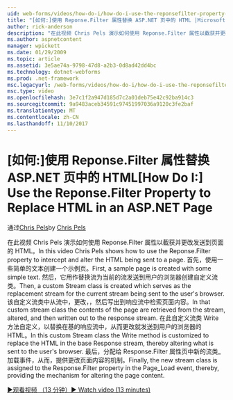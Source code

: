 ```yaml
---
uid: web-forms/videos/how-do-i/how-do-i-use-the-reponsefilter-property-to-replace-html-in-an-aspnet-page
title: "[如何:]使用 Reponse.Filter 属性替换 ASP.NET 页中的 HTML |Microsoft 文档"
author: rick-anderson
description: "在此视频 Chris Pels 演示如何使用 Reponse.Filter 属性以截获并更改发送到页面的 HTML。 首先，示例创建了一个页 w..."
ms.author: aspnetcontent
manager: wpickett
ms.date: 01/29/2009
ms.topic: article
ms.assetid: 3e5ae74a-9798-47d8-a2b3-0d8ad42dd4bc
ms.technology: dotnet-webforms
ms.prod: .net-framework
msc.legacyurl: /web-forms/videos/how-do-i/how-do-i-use-the-reponsefilter-property-to-replace-html-in-an-aspnet-page
msc.type: video
ms.openlocfilehash: 3e7c1f2a947d185d7c2a01deb75e42c92ba914c3
ms.sourcegitcommit: 9a9483aceb34591c97451997036a9120c3fe2baf
ms.translationtype: MT
ms.contentlocale: zh-CN
ms.lasthandoff: 11/10/2017
---
```

<a name="how-do-i-use-the-reponsefilter-property-to-replace-html-in-an-aspnet-page"></a><span data-ttu-id="2ae37-104">[如何:]使用 Reponse.Filter 属性替换 ASP.NET 页中的 HTML</span><span class="sxs-lookup"><span data-stu-id="2ae37-104">[How Do I:] Use the Reponse.Filter Property to Replace HTML in an ASP.NET Page</span></span>
====================
<span data-ttu-id="2ae37-105">通过[Chris Pels](https://twitter.com/chrispels)</span><span class="sxs-lookup"><span data-stu-id="2ae37-105">by [Chris Pels](https://twitter.com/chrispels)</span></span>

<span data-ttu-id="2ae37-106">在此视频 Chris Pels 演示如何使用 Reponse.Filter 属性以截获并更改发送到页面的 HTML。</span><span class="sxs-lookup"><span data-stu-id="2ae37-106">In this video Chris Pels shows how to use the Reponse.Filter property to intercept and alter the HTML being sent to a page.</span></span> <span data-ttu-id="2ae37-107">首先，使用一些简单的文本创建一个示例页。</span><span class="sxs-lookup"><span data-stu-id="2ae37-107">First, a sample page is created with some simple text.</span></span> <span data-ttu-id="2ae37-108">然后，它用作替换流为当前的流发送到用户的浏览器创建自定义流类。</span><span class="sxs-lookup"><span data-stu-id="2ae37-108">Then, a custom Stream class is created which serves as the replacement stream for the current stream being sent to the user's browser.</span></span> <span data-ttu-id="2ae37-109">该自定义流类中从流中，更改，，然后写出到响应流中检索页面内容。</span><span class="sxs-lookup"><span data-stu-id="2ae37-109">In that custom stream class the contents of the page are retrieved from the stream, altered, and then written out to the response stream.</span></span> <span data-ttu-id="2ae37-110">在此自定义流类 Write 方法自定义，以替换在基的响应流中，从而更改就发送到用户的浏览器的 HTML。</span><span class="sxs-lookup"><span data-stu-id="2ae37-110">In this custom Stream class the Write method is customized to replace the HTML in the base Response stream, thereby altering what is sent to the user's browser.</span></span> <span data-ttu-id="2ae37-111">最后，分配给 Response.Filter 属性页中新的流类\_加载事件，从而，提供更改页面内容的机制。</span><span class="sxs-lookup"><span data-stu-id="2ae37-111">Finally, the new stream class is assigned to the Response.Filter property in the Page\_Load event, thereby, providing the mechanism for altering the page content.</span></span>

[<span data-ttu-id="2ae37-112">&#9654;观看视频 （13 分钟）</span><span class="sxs-lookup"><span data-stu-id="2ae37-112">&#9654; Watch video (13 minutes)</span></span>](https://channel9.msdn.com/Blogs/ASP-NET-Site-Videos/how-do-i-use-the-reponsefilter-property-to-replace-html-in-an-aspnet-page)
